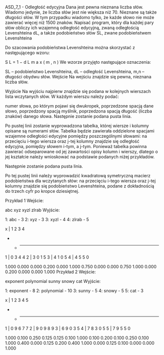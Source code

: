 ASD_7_1 - Odległość edycyjna
Dana jest pewna nieznana liczba słów. Wiadomo jedynie, że liczba słów jest nie większa niż 70. Nieznane są także długości słów. W tym przypadku wiadomo tylko, że każde słowo nie może zawierać więcej niż 1500 znaków. Napisać program, który dla każdej pary słów obliczy ich wzajemną odległość edycyjną, zwaną odległością Levenshteina dL, a także podobieństwo słów SL, zwane podobieństwem Levenshteina

Do szacowania podobieństwa Levenshteina można skorzystać z następującego wzoru:

S L = 1 − d L m a x ( m , n )
We wzorze przyjęto następujące oznaczenia:

SL – podobieństwo Levenshteina,
dL – odległość Levenshteina,
m,n – długości obydwu słów.
Wejście
Na wejściu znajdzie się pewna, nieznana liczba słów.

Wyjście
Na wyjściu najpierw znajdzie się podana w kolejnych wierszach lista wczytanych słów. W każdym wierszu należy podać:

numer słowa, po którym pojawi się dwukropek,
poprzedzone spacją dane słowo,
poprzedzony spacją myślnik,
poprzedzona spacją długość (liczba znaków) danego słowa.
Następnie zostanie podana pusta linia.

Po pustej linii zostanie wyprowadzona tabelka, której wiersze i kolumny opisane są numerami słów. Tabelka będzie zawierała oddzielone spacjami wzajemne odległości edycyjne pomiędzy poszczególnymi słowami: na przecięciu i-tego wiersza oraz j-tej kolumny znajdzie się odległość edycyjna, pomiędzy słowem i-tym, a j-tym. Ponieważ tabelka powinna zawierać odseparowane od jej zawartości opisy kolumn i wierszy, dlatego o jej kształcie należy wnioskować na podstawie podanych niżej przykładów.

Następnie zostanie podana pusta linia.

Po tej pustej linii należy wyprowadzić kwadratową symetryczną macierz podobieństwa dla wczytanych słów: na przecięciu i-tego wiersza oraz j-tej kolumny znajdzie się podobieństwo Levenshteina, podane z dokładnością do trzech cyfr po kropce dziesiętnej.

Przykład 1
Wejście:

abc
xyz
xyzl
zlrab
Wyjście:

1: abc - 3
2: xyz - 3
3: xyzl - 4
4: zlrab - 5

x | 1 2 3 4
- + - - - -
1 | 0 3 4 4
2 | 3 0 1 5
3 | 4 1 0 5
4 | 4 5 5 0

1.000 0.000 0.000 0.200
0.000 1.000 0.750 0.000
0.000 0.750 1.000 0.000
0.200 0.000 0.000 1.000
Przykład 2
Wejście:

exponent
polynomial
sunny
snowy
cat
Wyjście:

1: exponent - 8
2: polynomial - 10
3: sunny - 5
4: snowy - 5
5: cat - 3

x | 1 2 3 4 5
- + - - - - -
1 | 0 9 6 7 7
2 | 9 0 9 8 9
3 | 6 9 0 3 5
4 | 7 8 3 0 5
5 | 7 9 5 5 0

1.000 0.100 0.250 0.125 0.125
0.100 1.000 0.100 0.200 0.100
0.250 0.100 1.000 0.400 0.000
0.125 0.200 0.400 1.000 0.000
0.125 0.100 0.000 0.000 1.000
